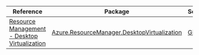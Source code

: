 | Reference | Package | Source |
|---|---|---|
|[Resource Management - Desktop Virtualization](resourcemanager.desktopvirtualization-readme.md)|[Azure.ResourceManager.DesktopVirtualization](https://www.nuget.org/packages/Azure.ResourceManager.DesktopVirtualization)|[GitHub](https://github.com/Azure/azure-sdk-for-net/blob/main/sdk/desktopvirtualization/Azure.ResourceManager.DesktopVirtualization)|
